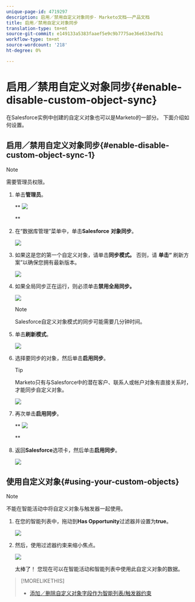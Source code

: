 ```yaml
---
unique-page-id: 4719297
description: 启用／禁用自定义对象同步- Marketo文档——产品文档
title: 启用／禁用自定义对象同步
translation-type: tm+mt
source-git-commit: e149133a5383faaef5e9c9b7775ae36e633ed7b1
workflow-type: tm+mt
source-wordcount: '218'
ht-degree: 0%

---
```



# 启用／禁用自定义对象同步{#enable-disable-custom-object-sync}

在Salesforce实例中创建的自定义对象也可以是Marketo的一部分。 下面介绍如何设置。

## 启用／禁用自定义对象同步{#enable-disable-custom-object-sync-1}

>[!NOTE]
>
>需要管理员权限。

1. 单击&#x200B;**管理员**。

   ** ![](assets/one.png)

   **

1. 在“数据库管理”菜单中，单击&#x200B;**Salesforce** **对象同步**。

   ![](assets/two-2.png)

1. 如果这是您的第一个自定义对象，请单击&#x200B;**同步模式。** 否则，请 **单击“** 刷新方案”以确保您拥有最新版本。

   ![](assets/image2014-12-10-10-3a14-3a44.png)

1. 如果全局同步正在运行，则必须单击&#x200B;**禁用全局同步。**

   ![](assets/image2014-12-10-10-3a14-3a54.png)

   >[!NOTE]
   >
   >Salesforce自定义对象模式的同步可能需要几分钟时间。

1. 单击&#x200B;**刷新模式**。

   ![](assets/image2014-12-10-10-3a15-3a7.png)

1. 选择要同步的对象，然后单击&#x200B;**启用同步**。

   >[!TIP]
   >
   >Marketo只有与Salesforce中的潜在客户、联系人或帐户对象有直接关系时，才能同步自定义对象。

   ![](assets/image2014-12-10-10-3a15-3a30.png)

1. 再次单击&#x200B;**启用同步**。

   ** ![](assets/image2014-12-10-10-3a15-3a40.png)

   **

1. 返回&#x200B;**Salesforce**&#x200B;选项卡，然后单击&#x200B;**启用同步**。

   ![](assets/image2014-12-10-10-3a15-3a49.png)

## 使用自定义对象{#using-your-custom-objects}

>[!NOTE]
>
>不能在智能活动中将自定义对象与触发器一起使用。

1. 在您的智能列表中，拖动到&#x200B;**Has Opportunity**&#x200B;过滤器并设置为&#x200B;**true**。

   ![](assets/image2015-8-26-9-3a39-3a28.png)

1. 然后，使用过滤器约束来缩小焦点。

   ![](assets/image2015-8-24-14-3a18-3a53.png)

   太棒了！ 您现在可以在智能活动和智能列表中使用此自定义对象的数据。

>[!MORELIKETHIS]
>
>* [添加／删除自定义对象字段作为智能列表/触发器约束](add-remove-custom-object-field-as-smart-list-trigger-constraints.md)

>



